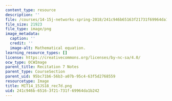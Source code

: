 ```yaml
---
content_type: resource
description: ''
file: /courses/14-15j-networks-spring-2018/241c946b65163f21731f69964da1b242_MIT14_15JS18_rec7d.png
file_size: 21923
file_type: image/png
image_metadata:
  caption: ''
  credit: ''
  image-alt: Mathematical equation.
learning_resource_types: []
license: https://creativecommons.org/licenses/by-nc-sa/4.0/
ocw_type: OCWImage
parent_title: Recitation 7 Notes
parent_type: CourseSection
parent_uid: 95bc71b6-56b3-a07b-95c4-63f5d2768559
resourcetype: Image
title: MIT14_15JS18_rec7d.png
uid: 241c946b-6516-3f21-731f-69964da1b242
---
```

